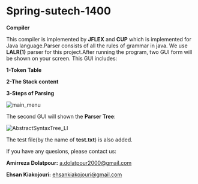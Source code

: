 # Spring-sutech-1400
**Compiler**

This compiler is implemented by **JFLEX** and **CUP** which is implemented for Java language.Parser consists of all the rules of grammar in java. We use **LALR(1)** parser for this project.After running the program, two GUI form will be shown on your screen.
This GUI includes:

**1-Token Table**

**2-The Stack content** 

**3-Steps of Parsing**

![main_menu](https://user-images.githubusercontent.com/68737195/130426176-ca88c01e-4a92-4d20-b08f-ac760a6200e5.png)

The second GUI will shown the **Parser Tree**:


![AbstractSyntaxTree_LI](https://user-images.githubusercontent.com/68737195/130427462-2293d865-219f-4fb9-b3d0-8a57fa137c06.jpg)


The test file(by the name of **test.txt**) is also added.


If you have any quesions, please contact us:

**Amirreza Dolatpour:**
a.dolatpour2000@gmail.com

**Ehsan Kiakojouri:**
ehsankiakojouri@gmail.com
